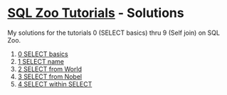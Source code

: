 # [SQL Zoo Tutorials](https://sqlzoo.net/wiki/SQL_Tutorial) - Solutions

My solutions for the tutorials 0 (SELECT basics) thru 9 (Self join) on SQL Zoo.

1. [0 SELECT basics](solutions/0-select-basics.md)
1. [1 SELECT name](solutions/1-select-name.md)
1. [2 SELECT from World](solutions/2-select-from-world.md)
1. [3 SELECT from Nobel](solutions/3-select-from-nobel.md)
1. [4 SELECT within SELECT](solutions/4-select-within-select.md)
<!--
1. [5 SUM and COUNT](solutions/5-sum-and-count.md)
1. [6 JOIN](solutions/6-join.md)
1. [7 More JOIN operations](solutions/7-more-join-operations.md)
1. [8 Using Null](solutions/8-using-null.md)
1. [8+ Numeric Examples](solutions/8-plus-numeric-examples.md)
1. [9- Window function](solutions/9-minus-window-function.md)
1. [9+ COVID 19](solutions/9-plus-covid-19.md)
1. [9 Self join](solutions/9-self-join.md)
-->

